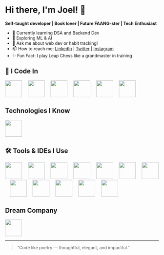 # Hi there, I'm Joel! 👋

**Self-taught developer | Book lover | Future FAANG-ster | Tech Enthusiast**

- 🌱 Currently learning DSA and Backend Dev
- 🤖 Exploring ML & AI
- 💬 Ask me about web dev or habit tracking!
- 📫 How to reach me: [LinkedIn](https://www.linkedin.com/in/joel-a-r/) | [Twitter](https://x.com/joel__professor) | [Instagram](https://www.instagram.com/smuggler_teritory?igsh=MXJ0MGloNGZ4Zmx3MA==)
- ✨ Fun Fact: I play Leap Chess like a grandmaster in training

## 🚀 I Code In
<p align="left">
  <img src="https://cdn.jsdelivr.net/gh/devicons/devicon/icons/css3/css3-original.svg" width="55" height="55"/>
  &nbsp;&nbsp;&nbsp;
  <img src="https://cdn.jsdelivr.net/gh/devicons/devicon/icons/html5/html5-original.svg" width="55" height="55"/>
  &nbsp;&nbsp;&nbsp;
  <img src="https://cdn.jsdelivr.net/gh/devicons/devicon/icons/javascript/javascript-original.svg" width="55" height="55"/>
  &nbsp;&nbsp;&nbsp;
  <img src="https://cdn.jsdelivr.net/gh/devicons/devicon/icons/java/java-original.svg" width="55" height="55"/>
  &nbsp;&nbsp;&nbsp;
  <img src="https://cdn.jsdelivr.net/gh/devicons/devicon/icons/python/python-original.svg" width="55" height="55"/>
  &nbsp;&nbsp;&nbsp;
  <img src="https://cdn.jsdelivr.net/gh/devicons/devicon@latest/icons/swift/swift-plain-wordmark.svg" width="55" height="55"/>
  &nbsp;&nbsp;&nbsp;
  <!--<img src="" width="55" height="55"/>
  &nbsp;&nbsp;&nbsp; -->
</p>


## Technologies I Know
<p>
  <img src="https://cdn.jsdelivr.net/gh/devicons/devicon@latest/icons/bootstrap/bootstrap-original.svg" width="55" height="55"  />
  &nbsp;&nbsp;&nbsp;
  <!--<img src="" width="55" height="55"/>
  &nbsp;&nbsp;&nbsp; -->
</p>

## 🛠️ Tools & IDEs I Use
<p align="left">
  <img src="https://cdn.jsdelivr.net/gh/devicons/devicon@latest/icons/vscode/vscode-original.svg" width="55" height="55"/>
  &nbsp;&nbsp;&nbsp;
  <img src="https://cdn.jsdelivr.net/gh/devicons/devicon@latest/icons/oracle/oracle-original.svg" width="55" height="55"/>
  &nbsp;&nbsp;&nbsp;
  <img src="https://cdn.jsdelivr.net/gh/devicons/devicon@latest/icons/pycharm/pycharm-original.svg" width="55" height="55"/>
  &nbsp;&nbsp;&nbsp;
  <img src="https://cdn.jsdelivr.net/gh/devicons/devicon@latest/icons/canva/canva-original.svg" width="55" height="55"/>
  &nbsp;&nbsp;&nbsp;
  <img src="https://cdn.jsdelivr.net/gh/devicons/devicon@latest/icons/github/github-original.svg" width="55" height="55"/>
  &nbsp;&nbsp;&nbsp;
  <img src="https://cdn.jsdelivr.net/gh/devicons/devicon@latest/icons/git/git-original.svg" width="55" height="55"/>
  &nbsp;&nbsp;&nbsp;
  <img src="https://cdn.jsdelivr.net/gh/devicons/devicon@latest/icons/googlecloud/googlecloud-original.svg" width="55" height="55"/>
  &nbsp;&nbsp;&nbsp;
  <img src="https://cdn.jsdelivr.net/gh/devicons/devicon@latest/icons/notion/notion-original.svg" width="55" height="55"/>
  &nbsp;&nbsp;&nbsp;
  <img src="https://cdn.jsdelivr.net/gh/devicons/devicon@latest/icons/swift/swift-plain-wordmark.svg" width="55" height="55"/>
  &nbsp;&nbsp;&nbsp;
  <img src="https://cdn.jsdelivr.net/gh/devicons/devicon@latest/icons/vercel/vercel-line.svg" width="55" height="55"/>
  &nbsp;&nbsp;&nbsp;
  <img src="" width="55" height="55"/>
  &nbsp;&nbsp;&nbsp;
  <img src="" width="55" height="55"/>
  &nbsp;&nbsp;&nbsp;
  <!--<img src="" width="55" height="55"/>
  &nbsp;&nbsp;&nbsp; -->
</p>
          
## Dream Company
<img src="https://cdn.jsdelivr.net/gh/devicons/devicon@latest/icons/apple/apple-original.svg" width="55" height="55" />
<i class="devicon-apple-original"></i>
          
---

> “Code like poetry — thoughtful, elegant, and impactful.”

